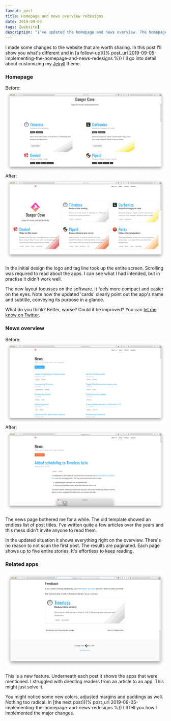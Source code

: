 ```yaml
---
layout: post
title: Homepage and news overview redesigns
date: 2019-09-04
tags: [website]
description: "I've updated the homepage and news overview. The homepage is a lot more compact and the news overview a paginated list of full articles."
---
```


I made some changes to the website that are worth sharing. In this post I'll show you what's different and in [a follow-up]({% post_url 2019-09-05-implementing-the-homepage-and-news-redesigns %}) I'll go into detail about customizing my [Jekyll](https://jekyllrb.com) theme.

### Homepage

Before:
![A screenshot of the homepage before the changes. There was a large header with just the Danger Cove logo.](/assets/img/news/site-homepage-2019-old.png)
After:
![A screenshot of the homepage after the changes. It shows a compact row of boxes that represent all the apps.](/assets/img/news/site-homepage-2019-box.png)

In the initial design the logo and tag line took up the entire screen. Scrolling was required to read about the apps. I can see what I had intended, but in practise it didn't work well.

The new layout focusses on the software. It feels more compact and easier on the eyes. Note how the updated 'cards' clearly point out the app's name and subtitle, conveying its purpose in a glance.

What do you think? Better, worse? Could it be improved? You can [let me know on Twitter](https://www.twitter.com/boyvanamstel).

### News overview

Before:
![A screenshot of the news overview before the changes. It showed an endless list of post titles.](/assets/img/news/site-news-overview-2019-old.png)
After:
![A screenshot of the news overview after the changes. It's a paginated list of full articles. Ready to read.](/assets/img/news/site-news-overview-2019-full-post.png)

The news page bothered me for a while. The old template showed an endless list of post titles. I've written quite a few articles over the years and this mess didn't invite anyone to read them.

In the updated situation it shows everything right on the overview. There's no reason to not scan the first post. The results are paginated. Each page shows up to five entire stories. It's effortless to keep reading.

### Related apps

![A screenshot of the Timeless 'card' shown under an article about Timeless.](/assets/img/news/site-related-app-2019.png)

This is a new feature. Underneath each post it shows the apps that were mentioned. I struggled with directing readers from an article to an app. This might just solve it.

You might notice some new colors, adjusted margins and paddings as well. Nothing too radical. In [the next post]({% post_url 2019-09-05-implementing-the-homepage-and-news-redesigns %}) I'll tell you how I implemented the major changes.

